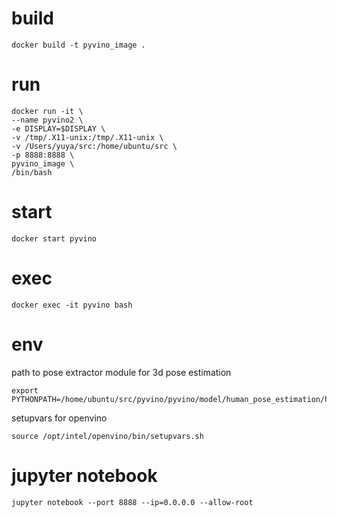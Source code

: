 # build

```
docker build -t pyvino_image .
```

# run

```
docker run -it \
--name pyvino2 \
-e DISPLAY=$DISPLAY \
-v /tmp/.X11-unix:/tmp/.X11-unix \
-v /Users/yuya/src:/home/ubuntu/src \
-p 8888:8888 \
pyvino_image \
/bin/bash
```

# start
```
docker start pyvino
```

# exec
```
docker exec -it pyvino bash
```

# env
path to pose extractor module for 3d pose estimation
```
export PYTHONPATH=/home/ubuntu/src/pyvino/pyvino/model/human_pose_estimation/human_3d_pose_estimator/pose_extractor/build/
```

setupvars for openvino
```
source /opt/intel/openvino/bin/setupvars.sh 
```

# jupyter notebook
```
jupyter notebook --port 8888 --ip=0.0.0.0 --allow-root
```
